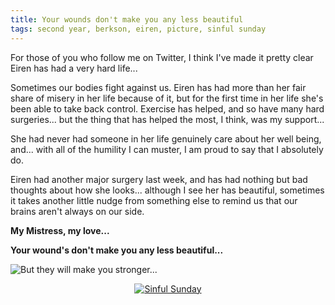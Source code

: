 ```yaml
---
title: Your wounds don't make you any less beautiful
tags: second year, berkson, eiren, picture, sinful sunday
---
```


For those of you who follow me on Twitter, I think I've made it pretty clear Eiren has had a very hard life...

Sometimes our bodies fight against us.  Eiren has had more than her fair share of misery in her life because of it, but for the first time in her life she's been able to take back control. Exercise has helped, and so have many hard surgeries... but the thing that has helped the most, I think, was my support...

She had never had someone in her life genuinely care about her well being, and... with all of the humility I can muster, I am proud to say that I absolutely do.

Eiren had another major surgery last week, and has had nothing but bad thoughts about how she looks... although I see her has beautiful, sometimes it takes another little nudge from something else to remind us that our brains aren't always on our side.

**My Mistress, my love...**

**Your wound's don't make you any less beautiful...**

![**But they will make you stronger...**](/images/2015-10-01-sinful-sunday.jpg)

<div align="center">
  <a href="http://sinfulsunday.mollysdailykiss.com" rel="nofollow" title="Sinful Sunday" target="_blank">
    <img src="http://sinfulsunday.mollysdailykiss.com/wp-content/uploads/2014/03/SinfulSundayLips150.png" alt="Sinful Sunday" style="border:none;" />
  </a>
</div>
